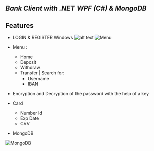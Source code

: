 ## _Bank Client with .NET WPF (C#) & MongoDB_
## Features
- LOGIN & REGISTER Windows
![alt text](https://i.imgur.com/cwXkGiK.png)
![Menu](https://i.imgur.com/svP8QTi.png)
- Menu :
  - Home
  - Deposit
  - Withdraw
  - Transfer | Search for:
    - Username
    - IBAN
    

- Encryption and Decryption of the password with the help of a key

- Card
  - Number Id
  - Exp Date
  - CVV
  
 - MongoDB
 
 
 ![MongoDB](https://i.imgur.com/8LuYYRY.png)
  
  
